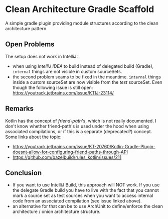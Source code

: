 # Clean Architecture Gradle Scaffold

A simple gradle plugin providing module structures according to the clean architecture pattern.

## Open Problems

The setup does not work in IntelliJ:
- when using *IntelliJ IDEA* to build instead of delegated build (Gradle), `internal` things are not visible in custom sourceSets.
- the second problem seams to be fixed in the meantime. `internal` things inside a custom sourceSet are now visible from the *test* sourceSet. Even though the following issue is still open: https://youtrack.jetbrains.com/issue/KTIJ-23114/


## Remarks
Kotlin has the concept of *friend-path*'s, which is not really documented. I don't know whether friend-path's is used under the hood when using associated compilations, or if this is a separate (deprecated?) concept. Some links about the topic:
* https://youtrack.jetbrains.com/issue/KT-20760/Kotlin-Gradle-Plugin-doesnt-allow-for-configuring-friend-paths-through-API
* https://github.com/bazelbuild/rules_kotlin/issues/211

## Conclusion
* If you want to use IntelliJ Build, this approach will NOT work. If you use the delegate Gradle build you have to live with the fact that you cannot mark a source set as test sources when you want to access internal code from an associated compilation (see issue linked above).
* an alternative for that can be to use ArchUnit to define/enforce the clean architecture / onion architecture structure.
